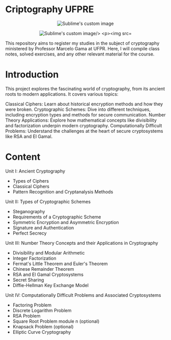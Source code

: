 # Criptography UFPRE

<p align="center">
  <img src="https://github.com/Vinicius-O-Ferraz/criptography-UFPRE/assets/146992032/bb53ef5e-db68-4c3f-a938-8b7a0f729b7d" alt="Sublime's custom image"/>
</p>

<p align="center">
<img src="https://github.com/Vinicius-O-Ferraz/criptography-UFPRE/assets/146992032/69484328-baf3-48f7-bf55-c31d6e696fde" alt="Sublime's custom image/>

![BSI_Logo](https://github.com/Vinicius-O-Ferraz/criptography-UFPRE/assets/146992032/450a081e-5214-4ea4-89ac-df3cb771b9a0)
</p>


This repository aims to register my studies in the subject of cryptography ministered by Professor Marcelo Gama at UFPR. Here, I will compile class notes, solved exercises, and any other relevant material for the course.

# Introduction

This project explores the fascinating world of cryptography, from its ancient roots to modern applications. It covers various topics:

Classical Ciphers: Learn about historical encryption methods and how they were broken.
Cryptographic Schemes: Dive into different techniques, including encryption types and methods for secure communication.
Number Theory Applications: Explore how mathematical concepts like divisibility and factorization underpin modern cryptography.
Computationally Difficult Problems: Understand the challenges at the heart of secure cryptosystems like RSA and El Gamal.

# Content

Unit I: Ancient Cryptography
* Types of Ciphers
* Classical Ciphers
* Pattern Recognition and Cryptanalysis Methods

Unit II: Types of Cryptographic Schemes
* Steganography
* Requirements of a Cryptographic Scheme
* Symmetric Encryption and Asymmetric Encryption
* Signature and Authentication
* Perfect Secrecy

Unit III: Number Theory Concepts and their Applications in Cryptography
* Divisibility and Modular Arithmetic
* Integer Factorization
* Fermat's Little Theorem and Euler's Theorem
* Chinese Remainder Theorem
* RSA and El Gamal Cryptosystems
* Secret Sharing
* Diffie-Hellman Key Exchange Model

Unit IV: Computationally Difficult Problems and Associated Cryptosystems
* Factoring Problem
* Discrete Logarithm Problem
* RSA Problem
* Square Root Problem module n (optional)
* Knapsack Problem (optional)
* Elliptic Curve Cryptography
